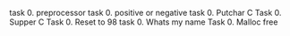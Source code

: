 task 0. preprocessor
task 0. positive or negative
task 0. Putchar C
Task 0. Supper C
Task 0. Reset to 98
task 0. Whats my name
Task 0. Malloc free
